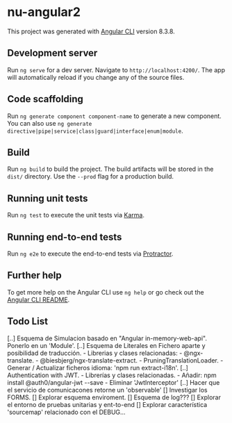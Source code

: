 # nu-angular2
This project was generated with [Angular CLI](https://github.com/angular/angular-cli) version 8.3.8.

## Development server
Run `ng serve` for a dev server. Navigate to `http://localhost:4200/`. The app will automatically reload if you change any of the source files.

## Code scaffolding
Run `ng generate component component-name` to generate a new component. You can also use `ng generate directive|pipe|service|class|guard|interface|enum|module`.

## Build
Run `ng build` to build the project. The build artifacts will be stored in the `dist/` directory. Use the `--prod` flag for a production build.

## Running unit tests
Run `ng test` to execute the unit tests via [Karma](https://karma-runner.github.io).

## Running end-to-end tests
Run `ng e2e` to execute the end-to-end tests via [Protractor](http://www.protractortest.org/).

## Further help
To get more help on the Angular CLI use `ng help` or go check out the [Angular CLI README](https://github.com/angular/angular-cli/blob/master/README.md).

## Todo List
[..] Esquema de Simulacion basado en "Angular in-memory-web-api". Ponerlo en un 'Module'.
[..] Esquema de Literales en Fichero aparte y posibilidad de traducción.
	- Librerias y clases relacionadas: 
		- @ngx-translate.
		- @biesbjerg/ngx-translate-extract.
		- PruningTranslationLoader.
	- Generar / Actualizar ficheros idioma: 'npm run extract-i18n'.
[..] Authentication with JWT.
	- Librerías y clases relacionadas.
		- Añadir: npm install @auth0/angular-jwt --save
		- Eliminar 'JwtInterceptor'
[..] Hacer que el servicio de comunicacones retorne un 'observable'
[] Investigar los FORMS.
[] Explorar esquema enviroment.
[] Esquema de log???
[] Explorar el entorno de pruebas unitarias y ent-to-end
[] Explorar característica 'sourcemap' relacionado con el DEBUG...



